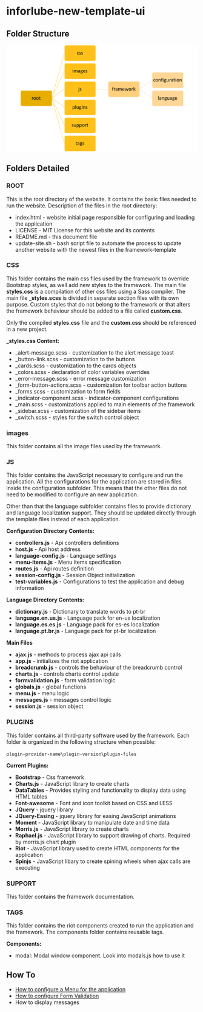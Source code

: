 # inforlube-new-template-ui

## Folder Structure

![Image of Directory Tree](/support/tree.png)

## Folders Detailed

### ROOT

This is the root directory of the website. It contains the basic files needed to run the website. Description of the files in the root directory:

* index.html - website initial page responsible for configuring and loading the application
* LICENSE - MIT License for this website and its contents
* README.md - this document file
* update-site.sh - bash script file to automate the process to update another website with the newest files in the framework-template

### CSS

This folder contains the main css files used by the framework to override Bootstrap styles, as well add new styles to the framework. The main file **styles.css** is a compilation of other css files using a Sass compiler. The main file **\_styles.scss** is divided in separate section files with its own purpose. Custom styles that do not belong to the framework or that alters the framework behaviour should be added to a file called **custom.css**.

Only the compiled **styles.css** file and the **custom.css** should be referenced in a new project.

**\_styles.css Content:**

* \_alert-message.scss - customization to the alert message toast
* \_button-link.scss - customization to the buttons
* \_cards.scss - customization to the cards objects
* \_colors.scss - declaration of color variables overrides
* \_error-message.scss - error message customization
* \_form-button-actions.scss - customization for toolbar action buttons
* \_forms.scss - customization to form fields
* \_indicator-component.scss - indicator-component configurations
* \_main.scss - customizations applied to main elements of the framework
* \_sidebar.scss - customization of the sidebar items
* \_switch.scss - styles for the switch control object

### images

This folder contains all the image files used by the framework.

### JS

This folder contains the JavaScript necessary to configure and run the application. All the configurations for the application are stored in files inside the configuration subfolder. This means that the other files do not need to be modified to configure an new application.

Other than that the language subfolder contains files to provide dictionary and language localization support. They should be updated directly through the template files instead of each application.

**Configuration Directory Contents:**

* **controllers.js** - Api controllers definitions
* **host.js** - Api host address
* **language-config.js** - Language settings
* **menu-items.js** - Menu items specification
* **routes.js** - Api routes definition
* **session-config.js** - Session Object initialization
* **test-variables.js** - Configurations to test the application and debug information

**Language Directory Contents:**

* **dictionary.js** - Dictionary to translate words to pt-br
* **language.en.us.js** - Language pack for en-us localization
* **language.es.es.js** - Language pack for es-es localization
* **language.pt.br.js** - Language pack for pt-br localization

**Main Files**

* **ajax.js** - methods to process ajax api calls
* **app.js** - initializes the riot application
* **breadcrumb.js** - controls the behaviour of the breadcrumb control
* **charts.js** - controls charts control update
* **formvalidation.js** - form validation logic
* **globals.js** - global functions
* **menu.js** - menu logic
* **messages.js** - messages control logic
* **session.js** - session object

### PLUGINS

This folder contains all third-party software used by the framework. Each folder is organized in the following structure when possible:

``plugin-provider-name\plugin-version\plugin-files``

**Current Plugins:**

* **Bootstrap** - Css framework
* **Charts.js** - JavaScript library to create charts
* **DataTables** - Provides styling and functionality to display data using HTML tables
* **Font-awesome** - Font and icon toolkit based on CSS and LESS
* **JQuery** - jquery library
* **JQuery-Easing** - jquery library for easing JavaScript animations
* **Moment** - JavaScript library to manipulate date and time data
* **Morris.js** - JavaScript library to create charts
* **Raphael.js** - JavaScript library to support drawing of charts. Required by morris.js chart plugin
* **Riot** - JavaScript library used to create HTML components for the application
* **Spinjs** - JavaScript libary to create spining wheels when ajax calls are executing

### SUPPORT

This folder contains the framework documentation.

### TAGS

This folder contains the riot components created to run the application and the framework. The components folder contains reusable tags.

**Components:**

- modal: Modal window component. Look into modals.js how to use it

## How To

* [How to configure a Menu for the application](support/menu-config.md)
* [How to configure Form Validation](support/form-validation-config.md)
* How to display messages
